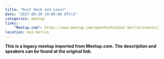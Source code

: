 ```yaml
---
title: "Rust Hack and Learn"
date: "2017-09-20 19:00:00 UTC+2"
categories: meetup 
links:
    "Meetup.com": https://www.meetup.com/opentechschool-berlin/events/242793549/
location: moz-berlin
---
```


<strong>This is a legacy meetup imported from Meetup.com. The description and speakers can be found at the original link.</strong>